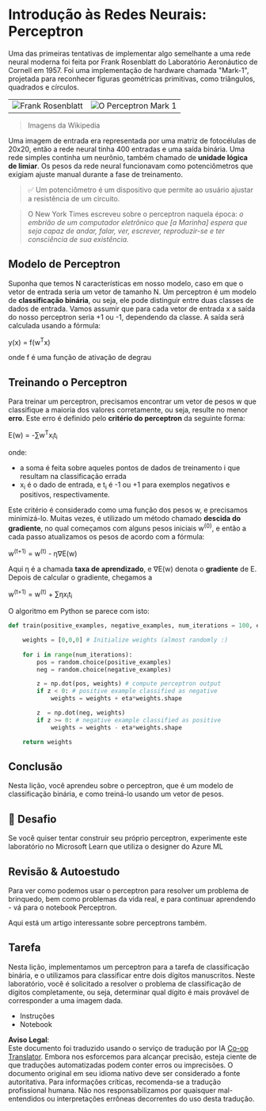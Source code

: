 <!--
CO_OP_TRANSLATOR_METADATA:
{
  "original_hash": "59021c5f419d3feda19075910a74280a",
  "translation_date": "2025-05-20T02:34:56+00:00",
  "source_file": "15-rag-and-vector-databases/data/perceptron.md",
  "language_code": "pt"
}
-->
# Introdução às Redes Neurais: Perceptron

Uma das primeiras tentativas de implementar algo semelhante a uma rede neural moderna foi feita por Frank Rosenblatt do Laboratório Aeronáutico de Cornell em 1957. Foi uma implementação de hardware chamada "Mark-1", projetada para reconhecer figuras geométricas primitivas, como triângulos, quadrados e círculos.

|      |      |
|--------------|-----------|
|<img src='images/Rosenblatt-wikipedia.jpg' alt='Frank Rosenblatt'/> | <img src='images/Mark_I_perceptron_wikipedia.jpg' alt='O Perceptron Mark 1' />|

> Imagens da Wikipedia

Uma imagem de entrada era representada por uma matriz de fotocélulas de 20x20, então a rede neural tinha 400 entradas e uma saída binária. Uma rede simples continha um neurônio, também chamado de **unidade lógica de limiar**. Os pesos da rede neural funcionavam como potenciômetros que exigiam ajuste manual durante a fase de treinamento.

> ✅ Um potenciômetro é um dispositivo que permite ao usuário ajustar a resistência de um circuito.

> O New York Times escreveu sobre o perceptron naquela época: *o embrião de um computador eletrônico que [a Marinha] espera que seja capaz de andar, falar, ver, escrever, reproduzir-se e ter consciência de sua existência.*

## Modelo de Perceptron

Suponha que temos N características em nosso modelo, caso em que o vetor de entrada seria um vetor de tamanho N. Um perceptron é um modelo de **classificação binária**, ou seja, ele pode distinguir entre duas classes de dados de entrada. Vamos assumir que para cada vetor de entrada x a saída do nosso perceptron seria +1 ou -1, dependendo da classe. A saída será calculada usando a fórmula:

y(x) = f(w<sup>T</sup>x)

onde f é uma função de ativação de degrau

## Treinando o Perceptron

Para treinar um perceptron, precisamos encontrar um vetor de pesos w que classifique a maioria dos valores corretamente, ou seja, resulte no menor **erro**. Este erro é definido pelo **critério do perceptron** da seguinte forma:

E(w) = -∑w<sup>T</sup>x<sub>i</sub>t<sub>i</sub>

onde:

* a soma é feita sobre aqueles pontos de dados de treinamento i que resultam na classificação errada
* x<sub>i</sub> é o dado de entrada, e t<sub>i</sub> é -1 ou +1 para exemplos negativos e positivos, respectivamente.

Este critério é considerado como uma função dos pesos w, e precisamos minimizá-lo. Muitas vezes, é utilizado um método chamado **descida do gradiente**, no qual começamos com alguns pesos iniciais w<sup>(0)</sup>, e então a cada passo atualizamos os pesos de acordo com a fórmula:

w<sup>(t+1)</sup> = w<sup>(t)</sup> - η∇E(w)

Aqui η é a chamada **taxa de aprendizado**, e ∇E(w) denota o **gradiente** de E. Depois de calcular o gradiente, chegamos a

w<sup>(t+1)</sup> = w<sup>(t)</sup> + ∑ηx<sub>i</sub>t<sub>i</sub>

O algoritmo em Python se parece com isto:

```python
def train(positive_examples, negative_examples, num_iterations = 100, eta = 1):

    weights = [0,0,0] # Initialize weights (almost randomly :)
        
    for i in range(num_iterations):
        pos = random.choice(positive_examples)
        neg = random.choice(negative_examples)

        z = np.dot(pos, weights) # compute perceptron output
        if z < 0: # positive example classified as negative
            weights = weights + eta*weights.shape

        z  = np.dot(neg, weights)
        if z >= 0: # negative example classified as positive
            weights = weights - eta*weights.shape

    return weights
```

## Conclusão

Nesta lição, você aprendeu sobre o perceptron, que é um modelo de classificação binária, e como treiná-lo usando um vetor de pesos.

## 🚀 Desafio

Se você quiser tentar construir seu próprio perceptron, experimente este laboratório no Microsoft Learn que utiliza o designer do Azure ML

## Revisão & Autoestudo

Para ver como podemos usar o perceptron para resolver um problema de brinquedo, bem como problemas da vida real, e para continuar aprendendo - vá para o notebook Perceptron.

Aqui está um artigo interessante sobre perceptrons também.

## Tarefa

Nesta lição, implementamos um perceptron para a tarefa de classificação binária, e o utilizamos para classificar entre dois dígitos manuscritos. Neste laboratório, você é solicitado a resolver o problema de classificação de dígitos completamente, ou seja, determinar qual dígito é mais provável de corresponder a uma imagem dada.

* Instruções
* Notebook

**Aviso Legal**:  
Este documento foi traduzido usando o serviço de tradução por IA [Co-op Translator](https://github.com/Azure/co-op-translator). Embora nos esforcemos para alcançar precisão, esteja ciente de que traduções automatizadas podem conter erros ou imprecisões. O documento original em seu idioma nativo deve ser considerado a fonte autoritativa. Para informações críticas, recomenda-se a tradução profissional humana. Não nos responsabilizamos por quaisquer mal-entendidos ou interpretações errôneas decorrentes do uso desta tradução.